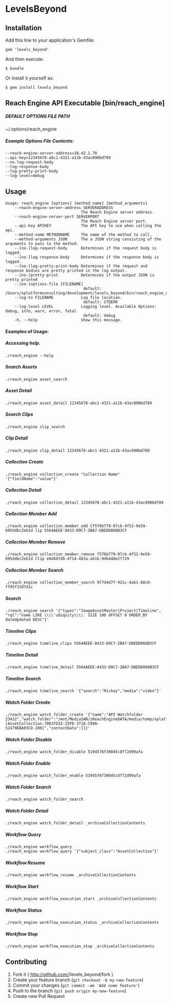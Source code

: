 LevelsBeyond
============


## Installation

Add this line to your application's Gemfile:

    gem 'levels_beyond'

And then execute:

    $ bundle

Or install it yourself as:

    $ gem install levels_beyond

Reach Engine API Executable [bin/reach_engine]
---------------------------

##### DEFAULT OPTIONS FILE PATH
  ~/.options/reach_engine

##### Example Options File Contents:
    --reach-engine-server-address=10.42.1.70
    --api-key=12345678-abc1-4321-a11b-43ac890bd789
    --no-log-request-body
    --log-response-body
    --log-pretty-print-body
    --log-level=debug

## Usage
    Usage: reach_engine [options] [method_name] [method_arguments]
        --reach-engine-server-address SERVERADDRESS
                                     The Reach Engine server address.
        --reach-engine-server-port SERVERPORT
                                     The Reach Engine server port.
        --api-key APIKEY             The API key to use when calling the api.
        --method-name METHODNAME     The name of the method to call.
        --method-arguments JSON      The a JSON string consisting of the arguments to pass to the method.
        --[no-]log-request-body      Determines if the request body is logged.
        --[no-]log-response-body     Determines if the response body is logged.
        --[no-]log-pretty-print-body Determines if the request and response bodies are pretty printed in the log output.
        --[no-]pretty-print          Determines if the output JSON is pretty printed
        --[no-]options-file [FILENAME]
                                      default: /Users/xplatformconsulting/development/levels_beyond/bin/reach_engine_options
        --log-to FILENAME            Log file location.
                                      default: STDERR
        --log-level LEVEL            Logging level. Available Options: debug, info, warn, error, fatal
                                      default: debug
        -h, --help                   Show this message.

#### Examples of Usage:

##### Accessing help.
    ./reach_engine --help

##### Search Assets
    ./reach_engine asset_search

##### Asset Detail
    ./reach_engine asset_detail 12345678-abc1-4321-a11b-43ac890bd789

##### Search Clips
    ./reach_engine clip_search

##### Clip Detail
    ./reach_engine clip_detail 12345678-abc1-4321-a11b-43ac890bd789

##### Collection Create
    ./reach_engine collection_create "Collection Name" '{"fieldName":"value"}'

##### Collection Detail
    ./reach_engine collection_detail 12345678-abc1-4321-a11b-43ac890bd789

##### Collection Member Add
    ./reach_engine collection_member_add Cf576b779-07cb-4f52-9e59-695ddbc2eb1d lip 5564AEEE-8433-D9C7-2BA7-DBEDD866B3CF

##### Collection Member Remove
    ./reach_engine collection_member_remove f576b779-07cb-4f52-9e59-695ddbc2eb1d Clip e8d497db-4f14-483a-ab1b-9db440e2f729

##### Collection Member Search
    ./reach_engine collection_member_search 9f7d4d7f-921c-4ab1-88c8-ff95f15d741c

##### Search
    ./reach_engine search '{"types":"ImageAssetMaster|Project|Timeline", "rql":"name LIKE \\\\'ubiquity\\\\' SIZE 100 OFFSET 0 ORDER_BY dateUpdated DESC"}'

##### Timeline Clips
    ./reach_engine timeline_clips 5564AEEE-8433-D9C7-2BA7-DBEDD866B3CF

##### Timeline Detail
    ./reach_engine timeline_detail 5564AEEE-8433-D9C7-2BA7-DBEDD866B3CF

##### Timeline Search
    ./reach_engine timeline_search '{"search":"Mickey","media":"video"}'

##### Watch Folder Create
    ./reach_engine watch_folder_create '{"name":"API Watchfolder 23432","watch_folder":"/mnt/MediaSAN/zReachEngineDATA/media/temp/xplatform60/","max_concurrent":3,"delete_on_success":false,"workflow_key":"_ingestAssetToCollection","enabled":true,"file_data_def":"fileToIngest","subject":"[AssetCollection.70D1FD32-25FD-3716-C99A-52479EBA03CD.280]","contextData":{}}'

##### Watch Folder Disable
    ./reach_engine watch_folder_disable 5194576f30045c8f72d99afa

##### Watch Folder Enable
    ./reach_engine watch_folder_enable 5194576f30045c8f72d99afa

##### Watch Folder Search
    ./reach_engine watch_folder_search

##### Watch Folder Detail
    ./reach_engine watch_folder_detail _archiveCollectionContents

##### Workflow Query
    ./reach_engine workflow_query
    ./reach_engine workflow_query '{"subject_class":"AssetCollection"}'

##### Workflow Resume
    ./reach_engine workflow_resume _archiveCollectionContents

##### Workflow Start
    ./reach_engine workflow_execution_start _archiveCollectionContents

##### Workflow Status
    ./reach_engine workflow_execution_status _archiveCollectionContents

##### Workflow Stop
    ./reach_engine workflow_execution_stop _archiveCollectionContents


## Contributing

1. Fork it ( http://github.com/<my-github-username>/levels_beyond/fork )
2. Create your feature branch (`git checkout -b my-new-feature`)
3. Commit your changes (`git commit -am 'Add some feature'`)
4. Push to the branch (`git push origin my-new-feature`)
5. Create new Pull Request

